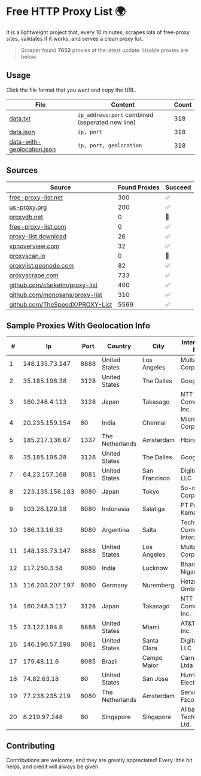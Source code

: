 
# Free HTTP Proxy List 🌍

It is a lightweight project that, every 10 minutes, scrapes lots of free-proxy sites, validates if it works, and serves a clean proxy list.


> Scraper found **7652** proxies at the latest update. Usable proxies are below.

## Usage

Click the file format that you want and copy the URL.


|File|Content|Count|
|----|-------|-----|
|[data.txt](https://raw.githubusercontent.com/themiralay/Proxy-List-World/master/data.txt)|`ip_address:port` combined (seperated new line)|318|
|[data.json](https://raw.githubusercontent.com/themiralay/Proxy-List-World/master/data.json)|`ip, port`|318|
|[data-with-geolocation.json](https://raw.githubusercontent.com/themiralay/Proxy-List-World/master/data-with-geolocation.json)|`ip, port, geolocation`|318|

## Sources

|Source|Found Proxies|Succeed|
|------|-------------|-------|
|[free-proxy-list.net](https://free-proxy-list.net)|300|✅|
|[us-proxy.org](https://www.us-proxy.org)|200|✅|
|[proxydb.net](http://proxydb.net)|0|🚫|
|[free-proxy-list.com](https://free-proxy-list.com/?page=&port=&type%5B%5D=http&type%5B%5D=https&up_time=0&search=Search)|0|✅|
|[proxy-list.download](https://www.proxy-list.download/HTTP)|26|✅|
|[vpnoverview.com](https://vpnoverview.com/privacy/anonymous-browsing/free-proxy-servers)|32|✅|
|[proxyscan.io](https://www.proxyscan.io)|0|🚫|
|[proxylist.geonode.com](https://proxylist.geonode.com/api/proxy-list?limit=300&page=1&sort_by=lastChecked&sort_type=desc&protocols=http,https)|82|✅|
|[proxyscrape.com](https://api.proxyscrape.com/v2/?request=displayproxies&protocol=http&timeout=10000&country=all&ssl=all&anonymity=all)|733|✅|
|[github.com/clarketm/proxy-list](https://raw.githubusercontent.com/clarketm/proxy-list/master/proxy-list-raw.txt)|400|✅|
|[github.com/monosans/proxy-list](https://raw.githubusercontent.com/monosans/proxy-list/main/proxies/http.txt)|310|✅|
|[github.com/TheSpeedX/PROXY-List](https://raw.githubusercontent.com/TheSpeedX/PROXY-List/master/http.txt)|5569|✅|


## Sample Proxies With Geolocation Info

|#|Ip|Port|Country|City|Internet Service Provider|
|-|--|----|-------|----|-------------------------|
|1|148.135.73.147|8888|United States|Los Angeles|Multacom Corporation|
|2|35.185.196.38|3128|United States|The Dalles|Google LLC|
|3|160.248.4.113|3128|Japan|Takasago|NTT PC Communications, Inc.|
|4|20.235.159.154|80|India|Chennai|Microsoft Corporation|
|5|185.217.136.67|1337|The Netherlands|Amsterdam|Hbing Limited|
|6|35.185.196.38|3128|United States|The Dalles|Google LLC|
|7|64.23.157.168|8081|United States|San Francisco|DigitalOcean, LLC|
|8|223.135.156.183|8080|Japan|Tokyo|So-net Corporation|
|9|103.26.129.18|8080|Indonesia|Salatiga|PT Panglima Kamayo Media|
|10|186.13.16.33|8080|Argentina|Salta|Techtel LMDS Comunicaciones Interactivas S.A.|
|11|148.135.73.147|8888|United States|Los Angeles|Multacom Corporation|
|12|117.250.3.58|8080|India|Lucknow|Bharat Sanchar Nigam Ltd|
|13|116.203.207.197|8080|Germany|Nuremberg|Hetzner Online GmbH|
|14|160.248.3.117|3128|Japan|Takasago|NTT PC Communications, Inc.|
|15|23.122.184.9|8888|United States|Miami|AT&T Services, Inc.|
|16|146.190.57.198|8081|United States|Santa Clara|DigitalOcean, LLC|
|17|179.48.11.6|8085|Brazil|Campo Maior|Carnaubanet Ltda|
|18|74.82.63.18|80|United States|San Jose|Hurricane Electric LLC|
|19|77.238.235.219|8080|The Netherlands|Amsterdam|Servers Tech Fzco|
|20|8.219.97.248|80|Singapore|Singapore|Alibaba (US) Technology Co., Ltd.|



## Contributing

Contributions are welcome, and they are greatly appreciated! Every
little bit helps, and credit will always be given.

